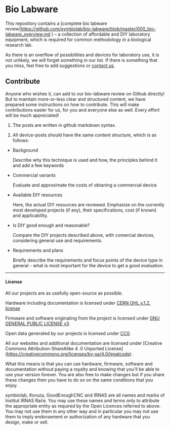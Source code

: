 # Bio Labware

This repository contains a [complete bio labware review]https://github.com/symbiolab/bio-labware/blob/master/000_bio-labware_overview.md ) – a collection of affordable and DIY laboratory equipment, which is required for common methodology in a biological research lab.

As there is an overflow of possibilities and devices for laboratory use, it is not unlikely, we will forget something in our list. If there is something that you miss, feel free to add suggestions or [contact us](mailto:bostjan@irnas.eu).

## Contribute

Anyone who wishes it, can add to our bio-labware review on Github directly! But to maintain more-or-less clear and structured content, we have prepared some instructions on how to contribute. This will make contributions easier for us, for you and everyone else as well. Every effort will be much appreciated!

1. The posts are written in github markdown syntax.

2. All device-posts should have the same content structure, which is as follows:

- Background

  Describe why this technique is used and how, the principles behind it and add a few keywords
  
- Commercial variants

  Evaluate and approximate the costs of obtaning a commercial device
  
- Available DIY resources

  Here, the actual DIY resources are reviewed. Emphasize on the currently most developed projects (if any), their specifications, cost (if known) and applicability.
  
- Is DIY good enough and reasonable?

  Compare the DIY projects described above, with comercial devices, considering general use and requirements.
  
- Requirements and plans

  Briefly describe the requirements and focus points of the device type in general - what is most important for the device to get a good evaluation.
  
---

#### License

All our projects are as usefully open-source as possible.

Hardware including documentation is licensed under [CERN OHL v.1.2. license](http://www.ohwr.org/licenses/cern-ohl/v1.2)

Firmware and software originating from the project is licensed under [GNU GENERAL PUBLIC LICENSE v3](http://www.gnu.org/licenses/gpl-3.0.en.html).

Open data generated by our projects is licensed under [CC0](https://creativecommons.org/publicdomain/zero/1.0/legalcode).

All our websites and additional documentation are licensed under [Creative Commons Attribution-ShareAlike 4 .0 Unported License] (https://creativecommons.org/licenses/by-sa/4.0/legalcode).

What this means is that you can use hardware, firmware, software and documentation without paying a royalty and knowing that you'll be able to use your version forever. You are also free to make changes but if you share these changes then you have to do so on the same conditions that you enjoy.

symbiolab, Koruza, GoodEnoughCNC and IRNAS are all names and marks of Institut IRNAS Rače.
You may use these names and terms only to attribute the appropriate entity as required by the Open Licences referred to above. You may not use them in any other way and in particular you may not use them to imply endorsement or authorization of any hardware that you design, make or sell.
